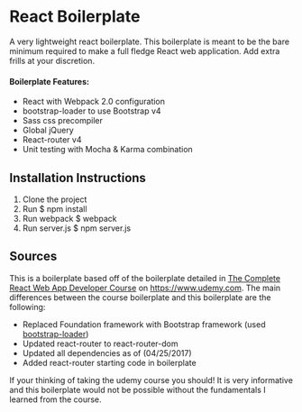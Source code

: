 # **React Boilerplate**
A very lightweight react boilerplate. This boilerplate is meant to be the bare minimum required to make a full fledge React web application. Add extra frills at your discretion. 

#### Boilerplate Features:
* React with Webpack 2.0 configuration
* bootstrap-loader to use Bootstrap v4 
* Sass css precompiler
* Global jQuery
* React-router v4
* Unit testing with Mocha & Karma combination

## **Installation Instructions**
1. Clone the project
2. Run 
    $ npm install
3. Run webpack 
    $ webpack
4. Run server.js
    $ npm server.js

## **Sources**
This is a boilerplate based off of the boilerplate detailed in [The Complete React Web App Developer Course](https://www.udemy.com/the-complete-react-web-app-developer-course/learn/v4/overview) on https://www.udemy.com. The main differences between the course boilerplate and this boilerplate are the following:
* Replaced Foundation framework with Bootstrap framework (used [bootstrap-loader](https://github.com/shakacode/bootstrap-sass-loader))
* Updated react-router to react-router-dom
* Updated all dependencies as of (04/25/2017)
* Added react-router starting code in boilerplate

If your thinking of taking the udemy course you should! It is very informative and this boilerplate would not be possible without the fundamentals I learned from the course.
